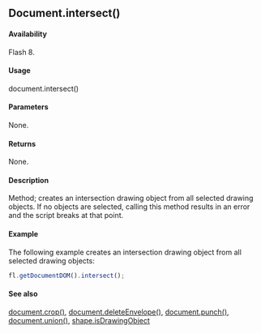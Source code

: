 ## Document.intersect()

#### Availability

Flash 8.

#### Usage

document.intersect()

#### Parameters

None.

#### Returns

None.

#### Description

Method; creates an intersection drawing object from all selected drawing objects. If no objects are selected, calling this method results in an error and the script breaks at that point.

#### Example


The following example creates an intersection drawing object from all selected drawing objects:
```javascript
fl.getDocumentDOM().intersect();

```
#### See also

[document.crop()](../Document_object/docume37.md), [document.deleteEnvelope()](../Document_object/docume41.md), [document.punch()](../Document_object/docum230.md), [document.union()](../Document_object/docu6120.md), [shape.isDrawingObject](../Shape_object/shape6.md)
